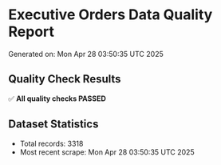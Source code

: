 # Executive Orders Data Quality Report
Generated on: Mon Apr 28 03:50:35 UTC 2025

## Quality Check Results
✅ **All quality checks PASSED**

## Dataset Statistics
- Total records: 3318
- Most recent scrape: Mon Apr 28 03:50:35 UTC 2025

